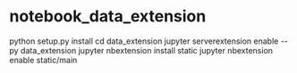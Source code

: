 # notebook_data_extension
python setup.py install
cd data_extension
jupyter serverextension enable --py data_extension
jupyter nbextension install static
jupyter nbextension enable static/main
